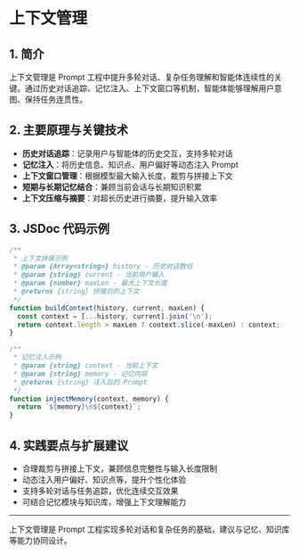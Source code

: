 # 上下文管理

## 1. 简介
上下文管理是 Prompt 工程中提升多轮对话、复杂任务理解和智能体连续性的关键。通过历史对话追踪、记忆注入、上下文窗口等机制，智能体能够理解用户意图、保持任务连贯性。

## 2. 主要原理与关键技术
- **历史对话追踪**：记录用户与智能体的历史交互，支持多轮对话
- **记忆注入**：将历史信息、知识点、用户偏好等动态注入 Prompt
- **上下文窗口管理**：根据模型最大输入长度，裁剪与拼接上下文
- **短期与长期记忆结合**：兼顾当前会话与长期知识积累
- **上下文压缩与摘要**：对超长历史进行摘要，提升输入效率

## 3. JSDoc 代码示例
```js
/**
 * 上下文拼接示例
 * @param {Array<string>} history - 历史对话数组
 * @param {string} current - 当前用户输入
 * @param {number} maxLen - 最大上下文长度
 * @returns {string} 拼接后的上下文
 */
function buildContext(history, current, maxLen) {
  const context = [...history, current].join('\n');
  return context.length > maxLen ? context.slice(-maxLen) : context;
}

/**
 * 记忆注入示例
 * @param {string} context - 当前上下文
 * @param {string} memory - 记忆内容
 * @returns {string} 注入后的 Prompt
 */
function injectMemory(context, memory) {
  return `${memory}\n${context}`;
}
```

## 4. 实践要点与扩展建议
- 合理裁剪与拼接上下文，兼顾信息完整性与输入长度限制
- 动态注入用户偏好、知识点等，提升个性化体验
- 支持多轮对话与任务追踪，优化连续交互效果
- 可结合记忆模块与知识库，增强上下文理解能力

---
上下文管理是 Prompt 工程实现多轮对话和复杂任务的基础，建议与记忆、知识库等能力协同设计。 